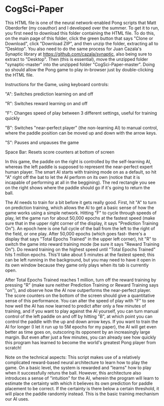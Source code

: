 # CogSci-Paper

This HTML file is one of the neural network-enabled Pong scripts that Matt Oberdorfer (my coauthor) and I developed over the summer. To get it to run, you first need to download this folder containing the HTML file. To do this, on the main page of this folder, click the green button that says "Clone or Download", click "Download ZIP", and then unzip the folder, extracting all to "Desktop". You also need to do the same process for Juan Cazala's Synaptic library at https://github.com/cazala/synaptic, also being sure to extract to "Desktop". Then (this is essential), move the unzipped folder "synaptic-master" into the unzipped folder "CogSci-Paper-master".  Doing so should allow the Pong game to play in-browser just by double-clicking the HTML file. 

Instructions for the Game, using keyboard controls:

"A": Switches prediction learning on and off 

"R": Switches reward learning on and off

"F": Changes speed of play between 3 different settings, useful for training quickly

"B": Switches "near-perfect player" (the non-learning AI) to manual control, where the paddle position can be moved up and down with the arrow keys.

"S": Pauses and unpauses the game

Space Bar: Resets score counters at bottom of screen

In this game, the paddle on the right is controlled by the self-learning AI, whereas the left paddle is supposed to represent the near-perfect expert human player. The smart AI starts with training mode on as a default, so hit "A" right off the bat to let the AI perform on its own (notice that it is incapable of performing at all in the beggining). The red rectangle you see on the right shows where the paddle should go if it's going to return the ball. 

The AI needs to train for a bit before it gets really good. First, hit "A" to turn on prediction training, which allows the AI to get a basic sense of how the game works using a simple network. Hitting "F" to cycle through speeds of play, let the game run for about 50,000 epochs at the fastest speed (make sure that in the upper right corner of the display, it says "Prediction Training On"). An epoch here is one full cycle of the ball from the left to the right of the field, or one play. After 50,000 epochs (which goes fast- there's a display that says "Total Epochs Trained" in the upper left corner), hit "R" to switch the game into reward training mode (be sure it says "Reward Training On"). Do reward training on the highest speed until "Total Epochs Trained" hits 1 million epochs. This'll take about 5 minutes at the fastest speed; this can be left running in the background, but you may need to have it open in its own window because they game only plays when its tab is currently open. 

After Total Epochs Trained reaches 1 million, turn off the reward training by pressing "R" (make sure neither Prediction Training or Reward Training says "on"), and observe how the AI now outperforms the near-perfect player. The score counters on the bottom of the screen should give a quantitative sense of this performance. You can alter the speed of play with "F" to see how well the AI has now learned to predict after only a few minutes of training, and if you want to play against the AI yourself, you can turn manual control of the left paddle on and off by hitting "B", at which point you can control the paddle with the up and down arrow keys. If you want to train the AI for longer (I let it run up to 5M epochs for my paper), the AI will get even better as time goes on, outscoring its opponent by an increasingly large margin. But even after just a few minutes, you can already see how quickly this program has learned to become the world's greatest Pong player from scratch!

Note on the technical aspects:
This script makes use of a relatively complicated reward-based neural architecture to learn how to play the game. On a basic level, the system is rewarded and "learns" how to play when it successfully retuns the ball. However, this architecture also introduces a sense of "intuition" for the AI, wherein the program will learn to estimate the certainty with which it believes its own prediction for paddle placement to be correct. If the certainty is there below a certain threshold, it will place the paddle randomly instead. This is the basic training mechanism our AI uses.

